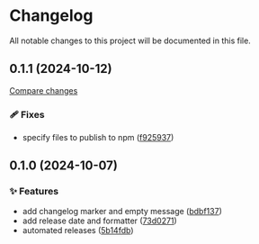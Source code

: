<!-- header -->
# Changelog

All notable changes to this project will be documented in this file.

<!-- version:0.1.1 -->
## 0.1.1 (2024-10-12)

[Compare changes](https://github.com/Wroud/foundation/compare/cc-changelog-v0.1.0...cc-changelog-v0.1.1)

<!-- changelog -->
### 🩹 Fixes

- specify files to publish to npm ([f925937](https://github.com/Wroud/foundation/commit/f925937))

<!-- version:0.1.0 -->
## 0.1.0 (2024-10-07)

<!-- changelog -->
### ✨ Features

- add changelog marker and empty message ([bdbf137](https://github.com/Wroud/foundation/commit/bdbf137))
- add release date and formatter ([73d0271](https://github.com/Wroud/foundation/commit/73d0271))
- automated releases ([5b14fdb](https://github.com/Wroud/foundation/commit/5b14fdb))

